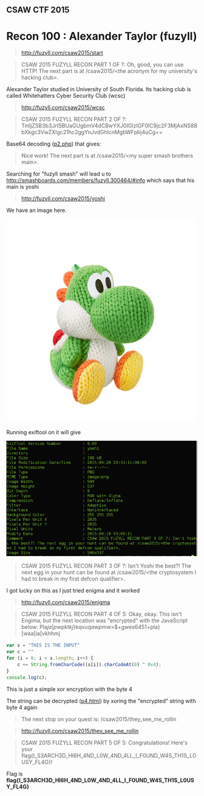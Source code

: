 ## CSAW CTF 2015
# Recon 100 : Alexander Taylor (fuzyll)

> http://fuzyll.com/csaw2015/start

> CSAW 2015 FUZYLL RECON PART 1 OF ?: Oh, good, you can use HTTP! The next part is at /csaw2015/\<the acronym for my university's hacking club\>.

Alexander Taylor studied in University of South Florida. Its hacking club is called Whitehatters Cyber Security Club (wcsc)

> http://fuzyll.com/csaw2015/wcsc

> CSAW 2015 FUZYLL RECON PART 2 OF ?: TmljZSB3b3JrISBUaGUgbmV4dCBwYXJ0IGlzIGF0IC9jc2F3MjAxNS88bXkgc3VwZXIgc21hc2ggYnJvdGhlcnMgbWFpbj4uCg==

Base64 decoding ([p2.php](p2.php)) that gives: 

> Nice work! The next part is at /csaw2015/\<my super smash brothers main\>.

Searching for "fuzyll smash" will lead u to http://smashboards.com/members/fuzyll.300464/#info which says that his main is yoshi

> http://fuzyll.com/csaw2015/yoshi

We have an image here. 

![yoshi](yoshi)

Running exiftool on it will give 

![01](img/01.png)

> CSAW 2015 FUZYLL RECON PART 3 OF ?: Isn't Yoshi the best?! The next egg in your hunt can be found at /csaw2015/\<the cryptosystem I had to break in my first defcon qualifier\>.

I got lucky on this as I just tried enigma and it worked

> http://fuzyll.com/csaw2015/enigma

>CSAW 2015 FUZYLL RECON PART 4 OF 5: Okay, okay. This isn't Engima, but the next location was "encrypted" with the JavaScript below: Pla$ja|p$wpkt$kj$}kqv$uqawp$mw>$+gwes6451+pla}[waa[ia[vkhhmj

```javascript
var s = "THIS IS THE INPUT"
var c = ""
for (i = 0; i < s.length; i++) {
    c += String.fromCharCode((s[i]).charCodeAt(0) ^ 0x4);
}
console.log(c);
```

This is just a simple xor encryption with the byte 4

The string can be decrypted ([p4.html](p4.html)) by xoring the "encrypted" string with byte 4 again

> The next stop on your quest is: /csaw2015/they_see_me_rollin

> http://fuzyll.com/csaw2015/they_see_me_rollin

> CSAW 2015 FUZYLL RECON PART 5 OF 5: Congratulations! Here's your flag{I_S3ARCH3D_HI6H_4ND_L0W_4ND_4LL_I_F0UND_W4S_TH1S_L0USY_FL4G}!

Flag is **flag{I_S3ARCH3D_HI6H_4ND_L0W_4ND_4LL_I_F0UND_W4S_TH1S_L0USY_FL4G}**
